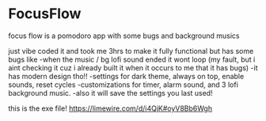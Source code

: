 # FocusFlow
focus flow is a pomodoro app with some bugs and background musics

just vibe coded it and took me 3hrs to make it fully functional but has some bugs like
-when the music / bg lofi sound ended it wont loop (my fault, but i aint checking it cuz i already built it when it occurs to me that it has bugs)
-it has modern design tho!!
-settings for dark theme, always on top, enable sounds, reset cycles
-customizations for timer, alarm sound, and 3 lofi background music.
-also it will save the settings you last used!

this is the exe file!
https://limewire.com/d/i4QjK#oyV8Bb6Wgh
